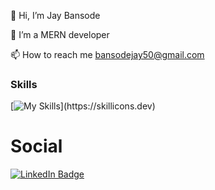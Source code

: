 👋 Hi, I’m Jay Bansode

🌱 I’m a MERN developer

📫 How to reach me bansodejay50@gmail.com
  
### Skills
  
  [![My Skills](https://skillicons.dev/icons?i=html,css,js,react,redux,nodejs,express,mongodb,)](https://skillicons.dev)

# Social

<div id="badges">
  <a href="https://www.linkedin.com/in/jaykbansode/">
    <img src="https://img.shields.io/badge/LinkedIn-blue?style=for-the-badge&logo=linkedin&logoColor=white" alt="LinkedIn Badge"/>
  </a>
</div>
 
<!---
Jay-Bansode/Jay-Bansode is a ✨ special ✨ repository because its `README.md` (this file) appears on your GitHub profile.
You can click the Preview link to take a look at your changes.
--->

